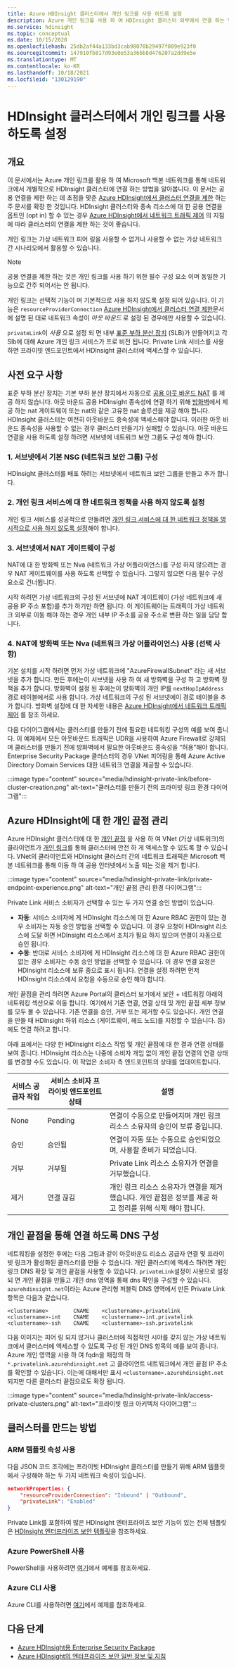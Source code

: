 ```yaml
---
title: Azure HDInsight 클러스터에서 개인 링크를 사용 하도록 설정
description: Azure 개인 링크를 사용 하 여 HDInsight 클러스터 외부에서 연결 하는 방법을 알아봅니다.
ms.service: hdinsight
ms.topic: conceptual
ms.date: 10/15/2020
ms.openlocfilehash: 25db2af44a133bd3cab98070b29497f089e923f0
ms.sourcegitcommit: 147910fb817d93e0e53a36bb8d476207a2dd9e5e
ms.translationtype: MT
ms.contentlocale: ko-KR
ms.lasthandoff: 10/18/2021
ms.locfileid: "130129190"
---
```

# <a name="enable-private-link-on-hdinsight-cluster"></a>HDInsight 클러스터에서 개인 링크를 사용 하도록 설정

## <a name="overview"></a>개요
이 문서에서는 Azure 개인 링크를 활용 하 여 Microsoft 백본 네트워크를 통해 네트워크에서 개별적으로 HDInsight 클러스터에 연결 하는 방법을 알아봅니다. 이 문서는 공용 연결을 제한 하는 데 초점을 맞춘 [Azure HDInsight에서 클러스터 연결을 제한](./hdinsight-restrict-public-connectivity.md) 하는 주 문서를 확장 한 것입니다. HDInsight 클러스터와 종속 리소스에 대 한 공용 연결을 옵트인 (opt in) 할 수 있는 경우 [Azure HDInsight에서 네트워크 트래픽 제어](./control-network-traffic.md) 의 지침에 따라 클러스터의 연결을 제한 하는 것이 좋습니다.

개인 링크는 가상 네트워크 피어 링을 사용할 수 없거나 사용할 수 없는 가상 네트워크 간 시나리오에서 활용할 수 있습니다.

> [!NOTE]
> 공용 연결을 제한 하는 것은 개인 링크를 사용 하기 위한 필수 구성 요소 이며 동일한 기능으로 간주 되어서는 안 됩니다.

개인 링크는 선택적 기능이 며 기본적으로 사용 하지 않도록 설정 되어 있습니다. 이 기능은 `resourceProviderConnection` [Azure HDInsight에서 클러스터 연결 제한](./hdinsight-restrict-public-connectivity.md)문서에 설명 된 대로 네트워크 속성이 *아웃 바운드* 로 설정 된 경우에만 사용할 수 있습니다.

`privateLink`이 *사용* 으로 설정 되 면 내부 [표준 부하 분산 장치](../load-balancer/load-balancer-overview.md) (SLB)가 만들어지고 각 Slb에 대해 Azure 개인 링크 서비스가 프로 비전 됩니다. Private Link 서비스를 사용하면 프라이빗 엔드포인트에서 HDInsight 클러스터에 액세스할 수 있습니다.

## <a name="prerequisites"></a>사전 요구 사항

표준 부하 분산 장치는 기본 부하 분산 장치에서 자동으로 [공용 아웃 바운드 NAT](../load-balancer/load-balancer-outbound-connections.md) 를 제공 하지 않습니다. 아웃 바운드 공용 HDInsight 종속성에 연결 하기 위해 [방화벽](./hdinsight-restrict-outbound-traffic.md)에서 제공 하는 nat 게이트웨이 또는 nat와 같은 고유한 nat 솔루션을 제공 해야 합니다. HDInsight 클러스터는 여전히 아웃바운드 종속성에 액세스해야 합니다. 이러한 아웃 바운드 종속성을 사용할 수 없는 경우 클러스터 만들기가 실패할 수 있습니다. 아웃 바운드 연결을 사용 하도록 설정 하려면 서브넷에 네트워크 보안 그룹도 구성 해야 합니다.

### <a name="1--configure-a-default-network-security-group-nsg-on-the-subnet"></a>1. 서브넷에서 기본 NSG (네트워크 보안 그룹) 구성

HDInsight 클러스터를 배포 하려는 서브넷에서 네트워크 보안 그룹을 만들고 추가 합니다.

### <a name="2--disable-network-policies-for-private-link-service"></a>2. 개인 링크 서비스에 대 한 네트워크 정책을 사용 하지 않도록 설정

개인 링크 서비스를 성공적으로 만들려면 [개인 링크 서비스에 대 한 네트워크 정책을 명시적으로 사용 하지 않도록 설정](../private-link/disable-private-link-service-network-policy.md)해야 합니다.

### <a name="3--configure-a-nat-gateway-on-the-subnet"></a>3. 서브넷에서 NAT 게이트웨이 구성

NAT에 대 한 방화벽 또는 Nva (네트워크 가상 어플라이언스)를 구성 하지 않으려는 경우 NAT 게이트웨이를 사용 하도록 선택할 수 있습니다. 그렇지 않으면 다음 필수 구성 요소로 건너뜁니다.

시작 하려면 가상 네트워크의 구성 된 서브넷에 NAT 게이트웨이 (가상 네트워크에 새 공용 IP 주소 포함)를 추가 하기만 하면 됩니다. 이 게이트웨이는 트래픽이 가상 네트워크 외부로 이동 해야 하는 경우 개인 내부 IP 주소를 공용 주소로 변환 하는 일을 담당 합니다.

### <a name="4--using-firewall-or-network-virtual-appliance-nvas-for-nat-optional"></a>4. NAT에 방화벽 또는 Nva (네트워크 가상 어플라이언스) 사용 (선택 사항)
기본 설치를 시작 하려면 먼저 가상 네트워크에 "AzureFirewallSubnet" 라는 새 서브넷을 추가 합니다. 만든 후에는이 서브넷을 사용 하 여 새 방화벽을 구성 하 고 방화벽 정책을 추가 합니다. 방화벽이 설정 된 후에는이 방화벽의 개인 IP를 `nextHopIpAddress` 경로 테이블에서로 사용 합니다. 가상 네트워크의 구성 된 서브넷에이 경로 테이블을 추가 합니다.
방화벽 설정에 대 한 자세한 내용은 [Azure HDInsight에서 네트워크 트래픽 제어](./control-network-traffic.md) 를 참조 하세요.

다음 다이어그램에서는 클러스터를 만들기 전에 필요한 네트워킹 구성의 예를 보여 줍니다. 이 예제에서 모든 아웃바운드 트래픽은 UDR을 사용하여 Azure Firewall로 강제되며 클러스터를 만들기 전에 방화벽에서 필요한 아웃바운드 종속성을 “허용”해야 합니다. Enterprise Security Package 클러스터의 경우 VNet 피어링을 통해 Azure Active Directory Domain Services 대한 네트워크 연결을 제공할 수 있습니다.

:::image type="content" source="media/hdinsight-private-link/before-cluster-creation.png" alt-text="클러스터를 만들기 전의 프라이빗 링크 환경 다이어그램":::

## <a name="manage-private-endpoints-for-azure-hdinsight"></a>Azure HDInsight에 대 한 개인 끝점 관리

Azure HDInsight 클러스터에 대 한 [개인 끝점](../private-link/private-endpoint-overview.md) 을 사용 하 여 VNet (가상 네트워크)의 클라이언트가 [개인 링크](../private-link/private-link-overview.md)를 통해 클러스터에 안전 하 게 액세스할 수 있도록 할 수 있습니다. VNet의 클라이언트와 HDInsight 클러스터 간의 네트워크 트래픽은 Microsoft 백본 네트워크를 통해 이동 하 여 공용 인터넷에서 노출 되는 것을 제거 합니다.

:::image type="content" source="media/hdinsight-private-link/private-endpoint-experience.png" alt-text="개인 끝점 관리 환경 다이어그램":::

Private Link 서비스 소비자가 선택할 수 있는 두 가지 연결 승인 방법이 있습니다.
* **자동**: 서비스 소비자에 게 HDInsight 리소스에 대 한 Azure RBAC 권한이 있는 경우 소비자는 자동 승인 방법을 선택할 수 있습니다. 이 경우 요청이 HDInsight 리소스에 도달 하면 HDInsight 리소스에서 조치가 필요 하지 않으며 연결이 자동으로 승인 됩니다.
* **수동**: 반대로 서비스 소비자에 게 HDInsight 리소스에 대 한 Azure RBAC 권한이 없는 경우 소비자는 수동 승인 방법을 선택할 수 있습니다. 이 경우 연결 요청은 HDInsight 리소스에 보류 중으로 표시 됩니다. 연결을 설정 하려면 먼저 HDInsight 리소스에서 요청을 수동으로 승인 해야 합니다. 

개인 끝점을 관리 하려면 Azure Portal의 클러스터 보기에서 보안 + 네트워킹 아래의 네트워킹 섹션으로 이동 합니다. 여기에서 기존 연결, 연결 상태 및 개인 끝점 세부 정보를 모두 볼 수 있습니다.
기존 연결을 승인, 거부 또는 제거할 수도 있습니다. 개인 연결을 만들 때 HDInsight 하위 리소스 (게이트웨이, 헤드 노드)를 지정할 수 있습니다. 등) 에도 연결 하려고 합니다.

아래 표에서는 다양 한 HDInsight 리소스 작업 및 개인 끝점에 대 한 결과 연결 상태를 보여 줍니다. HDInsight 리소스는 나중에 소비자 개입 없이 개인 끝점 연결의 연결 상태를 변경할 수도 있습니다. 이 작업은 소비자 측 엔드포인트의 상태를 업데이트합니다.

| 서비스 공급자 작업 | 서비스 소비자 프라이빗 엔드포인트 상태 | 설명 |
| --------- | --------- | --------- |
| None | Pending | 연결이 수동으로 만들어지며 개인 링크 리소스 소유자의 승인이 보류 중입니다. |
| 승인 | 승인됨 | 연결이 자동 또는 수동으로 승인되었으며, 사용할 준비가 되었습니다. |
| 거부 | 거부됨 | Private Link 리소스 소유자가 연결을 거부했습니다. |
| 제거 | 연결 끊김 | 개인 링크 리소스 소유자가 연결을 제거 했습니다. 개인 끝점은 정보를 제공 하 고 정리를 위해 삭제 해야 합니다. |

## <a name="configure-dns-to-connect-over-private-endpoints"></a>개인 끝점을 통해 연결 하도록 DNS 구성

네트워킹을 설정한 후에는 다음 그림과 같이 아웃바운드 리소스 공급자 연결 및 프라이빗 링크가 활성화된 클러스터를 만들 수 있습니다.
개인 클러스터에 액세스 하려면 개인 링크 DNS 확장 및 개인 끝점을 사용할 수 있습니다. `privateLink`설정이 사용으로 설정 되 면 개인 끝점을 만들고 개인 dns 영역을 통해 dns 확인을 구성할 수 있습니다.
`azurehdinsight.net`이라는 Azure 관리형 퍼블릭 DNS 영역에서 만든 Private Link 항목은 다음과 같습니다.

```dns
<clustername>        CNAME    <clustername>.privatelink
<clustername>-int    CNAME    <clustername>-int.privatelink
<clustername>-ssh    CNAME    <clustername>-ssh.privatelink
```
다음 이미지는 피어 링 되지 않거나 클러스터에 직접적인 시야를 갖지 않는 가상 네트워크에서 클러스터에 액세스할 수 있도록 구성 된 개인 DNS 항목의 예를 보여 줍니다. Azure 개인 영역을 사용 하 여 fqdn을 재정의 하 `*.privatelink.azurehdinsight.net` 고 클라이언트 네트워크에서 개인 끝점 IP 주소를 확인할 수 있습니다.
이는에 대해서만 표시 `<clustername>.azurehdinsight.net` 되지만 다른 클러스터 끝점으로도 확장 됩니다.

:::image type="content" source="media/hdinsight-private-link/access-private-clusters.png" alt-text="프라이빗 링크 아키텍처 다이어그램":::

## <a name="how-to-create-clusters"></a>클러스터를 만드는 방법
### <a name="use-arm-template-properties"></a>ARM 템플릿 속성 사용

다음 JSON 코드 조각에는 프라이빗 HDInsight 클러스터를 만들기 위해 ARM 템플릿에서 구성해야 하는 두 가지 네트워크 속성이 있습니다.

```json
networkProperties: {
    "resourceProviderConnection": "Inbound" | "Outbound",
    "privateLink": "Enabled"
}
```

Private Link를 포함하여 많은 HDInsight 엔터프라이즈 보안 기능이 있는 전체 템플릿은 [HDInsight 엔터프라이즈 보안 템플릿](https://github.com/Azure-Samples/hdinsight-enterprise-security/tree/main/ESP-HIB-PL-Template)을 참조하세요.

### <a name="use-azure-powershell"></a>Azure PowerShell 사용

PowerShell을 사용하려면 [여기](/powershell/module/az.hdinsight/new-azhdinsightcluster#example-4--create-an-azure-hdinsight-cluster-with-relay-outbound-and-private-link-feature)에서 예제를 참조하세요.

### <a name="use-azure-cli"></a>Azure CLI 사용
Azure CLI를 사용하려면 [여기](/cli/azure/hdinsight#az_hdinsight_create-examples)에서 예제를 참조하세요.

## <a name="next-steps"></a>다음 단계

* [Azure HDInsight용 Enterprise Security Package](enterprise-security-package.md)
* [Azure HDInsight의 엔터프라이즈 보안 일반 정보 및 지침](./domain-joined/general-guidelines.md)